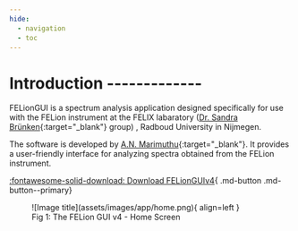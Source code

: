 ```yaml
---
hide:
  - navigation
  - toc
---
```



# Introduction -------------

FELionGUI is a spectrum analysis application designed specifically for use with the FELion instrument at the FELIX labaratory ([Dr. Sandra Brünken](https://www.bruenken.de/){:target="_blank"} group) , Radboud University in Nijmegen.

The software is developed by [A.N. Marimuthu](https://github.com/aravindhnivas){:target="_blank"}. It provides a user-friendly interface for analyzing spectra obtained from the FELion instrument.

[:fontawesome-solid-download: Download FELionGUIv4](https://github.com/aravindhnivas/felion_gui_v4/releases/download/v4.0.8/felion_gui_v4_4.0.8_x64_en-US.msi.zip){ .md-button .md-button--primary}

<figure markdown>
  ![Image title](assets/images/app/home.png){ align=left }
  <figcaption>Fig 1: The FELion GUI v4 - Home Screen</figcaption>
</figure>
